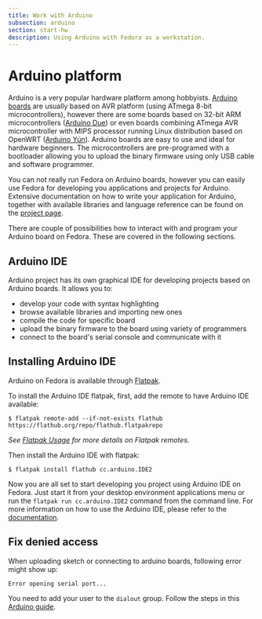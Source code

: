 ```yaml
---
title: Work with Arduino
subsection: arduino
section: start-hw
description: Using Arduino with Fedora as a workstation.
---
```


# Arduino platform

Arduino is a very popular hardware platform among hobbyists. [Arduino boards](https://www.arduino.cc/en/Main/Products) are usually based on AVR platform (using ATmega 8-bit microcontrollers), however there are some boards based on 32-bit ARM microcontrollers ([Arduino Due](https://www.arduino.cc/en/Main/ArduinoBoardDue)) or even boards combining ATmega AVR microcontroller with MIPS processor running Linux distribution based on OpenWRT ([Arduino Yún](https://www.arduino.cc/en/Main/ArduinoBoardYun)). Arduino boards are easy to use and ideal for hardware beginners. The microcontrollers are pre-programed with a bootloader allowing you to upload the binary firmware using only USB cable and software programmer.

You can not really run Fedora on Arduino boards, however you can easily use Fedora for developing you applications and projects for Arduino. Extensive documentation on how to write your application for Arduino, together with available libraries and language reference can be found on the [project page](https://www.arduino.cc/en/Guide/HomePage).

There are couple of possibilities how to interact with and program your Arduino board on Fedora. These are covered in the following sections.

## Arduino IDE

Arduino project has its own graphical IDE for developing projects based on Arduino boards.
It allows you to:
 * develop your code with syntax highlighting
 * browse available libraries and importing new ones
 * compile the code for specific board
 * upload the binary firmware to the board using variety of programmers
 * connect to the board's serial console and communicate with it

## Installing Arduino IDE

Arduino on Fedora is available through [Flatpak](/deployment/flatpak/about.html).

To install the Arduino IDE flatpak, first, add the remote to have Arduino IDE available:

    $ flatpak remote-add --if-not-exists flathub https://flathub.org/repo/flathub.flatpakrepo

_See [Flatpak Usage](/deployment/flatpak/flatpak-usage.html) for more details on Flatpak remotes._

Then install the Arduino IDE with flatpak:

    $ flatpak install flathub cc.arduino.IDE2

Now you are all set to start developing you project using Arduino IDE on Fedora. Just start it from your desktop environment applications menu or run the <code>flatpak run cc.arduino.IDE2</code> command from the command line. For more information on how to use the Arduino IDE, please refer to the [documentation](https://docs.arduino.cc/software/ide-v2/tutorials/getting-started-ide-v2/).

## Fix denied access

When uploading sketch or connecting to arduino boards, following error might show up:
```
Error opening serial port...
```

You need to add your user to the `dialout` group. Follow the steps in this [Arduino guide](https://docs.arduino.cc/software/ide-v2/tutorials/getting-started/ide-v2-uploading-a-sketch/#please-read-only-linux-users).

<!--
## Ino

In contrast to Arduino IDE, the Ino tool is only command line oriented. It is ideal if you want to develop the project source using your favorite text editor and do all the tasks from the command line. You can even script some of the tasks and run those as part of the CI if you want.

To install Ino tool on Fedora, just run:

    $ sudo dnf install ino

After the installation you will have the <code>ino</code> command available. Ino expect a specific directory structure for your project in order to work.

You can use the <code>ino init</code> command for setting up the project directory structure. This will create <code>src/</code> directory for your project sources and <code>lib/</code> directory for the libraries your project is using.

To list all supported boards use <code>ino list-models</code> command. To build the binary firmware use <code>ino build</code> with appropriate parameters. For uploading the compiled sketch use <code>ino upload</code> command and to communicate with your board using serial console use <code>ino serial</code> command.

For more information about the project and supported options, please refer to the [documentation](http://inotool.org/) or use the <code>-h</code> option after the specific command.
-->

<!--
## Platform IO

Add this section once platform-io is packaged for Fedora

http://platformio.org/
-->
